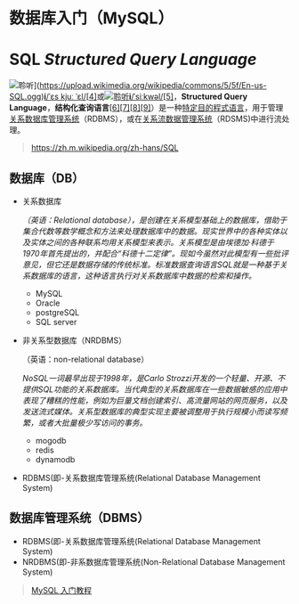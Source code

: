 # 数据库入门（MySQL）

# SQL ***Structured Query Language***

![聆听](https://upload.wikimedia.org/wikipedia/commons/thumb/3/3b/Speakerlink-new.svg/11px-Speakerlink-new.svg.png)](https://upload.wikimedia.org/wikipedia/commons/5/5f/En-us-SQL.ogg)**[i](https://zh.m.wikipedia.org/wiki/File:En-us-SQL.ogg)**[/ˈɛs kjuː ˈɛl/](https://zh.m.wikipedia.org/wiki/Help:英語國際音標)[[4\]](https://zh.m.wikipedia.org/zh-hans/SQL#cite_note-learningSQL-4)或[![聆听](https://upload.wikimedia.org/wikipedia/commons/thumb/3/3b/Speakerlink-new.svg/11px-Speakerlink-new.svg.png)](https://upload.wikimedia.org/wikipedia/commons/7/7a/En-us-sequel.ogg)**[i](https://zh.m.wikipedia.org/wiki/File:En-us-sequel.ogg)**[/ˈsiːkwəl/](https://zh.m.wikipedia.org/zh-hans/Help:英語國際音標)[[5\]](https://zh.m.wikipedia.org/zh-hans/SQL#cite_note-5)，**Structured Query Language**，**结构化查询语言**[[6\]](https://zh.m.wikipedia.org/zh-hans/SQL#cite_note-6)[[7\]](https://zh.m.wikipedia.org/zh-hans/SQL#cite_note-7)[[8\]](https://zh.m.wikipedia.org/zh-hans/SQL#cite_note-8)[[9\]](https://zh.m.wikipedia.org/zh-hans/SQL#cite_note-9)）是一种[特定目的程式语言](https://zh.m.wikipedia.org/wiki/特定目的程式语言)，用于管理[关系数据库管理系统](https://zh.m.wikipedia.org/wiki/关系数据库管理系统)（RDBMS），或在[关系流数据管理系统](https://zh.m.wikipedia.org/zh-hans/关系流数据管理系统)（RDSMS)中进行流处理。

> https://zh.m.wikipedia.org/zh-hans/SQL

## 数据库（DB）

- 关系数据库

  *（英语：Relational database），是创建在关系模型基础上的数据库，借助于集合代数等数学概念和方法来处理数据库中的数据。现实世界中的各种实体以及实体之间的各种联系均用关系模型来表示。关系模型是由埃德加·科德于1970年首先提出的，并配合“科德十二定律”。现如今虽然对此模型有一些批评意见，但它还是数据存储的传统标准。标准数据查询语言SQL就是一种基于关系数据库的语言，这种语言执行对关系数据库中数据的检索和操作。*

  - MySQL
  - Oracle
  - postgreSQL 
  - SQL server

- 非关系型数据库（NRDBMS）

  （英语：non-relational database）

  *NoSQL一词最早出现于1998年，是Carlo Strozzi开发的一个轻量、开源、不提供SQL功能的关系数据库。当代典型的关系数据库在一些数据敏感的应用中表现了糟糕的性能，例如为巨量文档创建索引、高流量网站的网页服务，以及发送流式媒体。关系型数据库的典型实现主要被调整用于执行规模小而读写频繁，或者大批量极少写访问的事务。*

  - mogodb
  - redis
  - dynamodb

- RDBMS(即-关系数据库管理系统(Relational Database Management System)

## 数据库管理系统（DBMS）

- RDBMS(即-关系数据库管理系统(Relational Database Management System)
- NRDBMS(即-非系数据库管理系统(Non-Relational Database Management System)







> [MySQL 入门教程](https://wangchujiang.com/mysql-tutorial/)